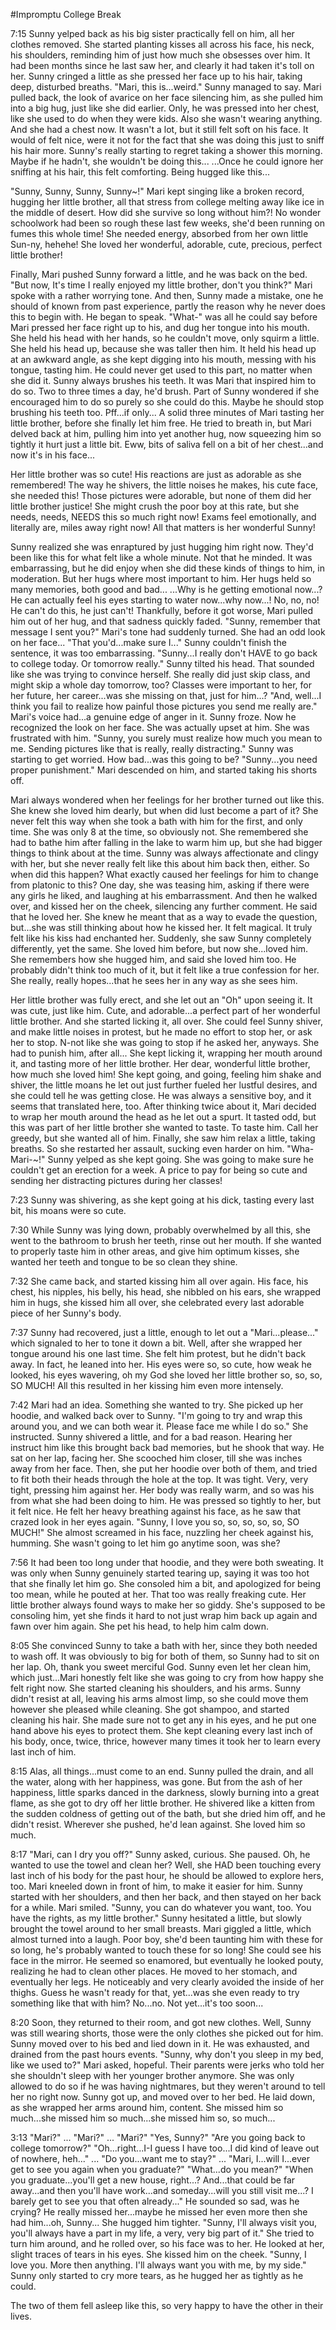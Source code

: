 #Impromptu College Break


7:15
Sunny yelped back as his big sister practically fell on him, all her clothes removed. She started planting kisses all across his face, his neck, his shoulders, reminding him of just how much she obsesses over him. It had been months since he last saw her, and clearly it had taken it's toll on her.
Sunny cringed a little as she pressed her face up to his hair, taking deep, disturbed breaths.
"Mari, this is...weird." Sunny managed to say.
Mari pulled back, the look of avarice on her face silencing him, as she pulled him into a big hug, just like she did earlier.
Only, he was pressed into her chest, like she used to do when they were kids.
Also she wasn't wearing anything. And she had a chest now. It wasn't a lot, but it still felt soft on his face. It would of felt nice, were it not for the fact that she was doing this just to sniff his hair more.
Sunny's really starting to regret taking a shower this morning. Maybe if he hadn't, she wouldn't be doing this...
...Once he could ignore her sniffing at his hair, this felt comforting. Being hugged like this...

"Sunny, Sunny, Sunny, Sunny~!" Mari kept singing like a broken record, hugging her little brother, all that stress from college melting away like ice in the middle of desert. How did she survive so long without him?! No wonder schoolwork had been so rough these last few weeks, she'd been running on fumes this whole time! She needed energy, absorbed from her own little Sun-ny, hehehe!
She loved her wonderful, adorable, cute, precious, perfect little brother!

Finally, Mari pushed Sunny forward a little, and he was back on the bed.
"But now, It's time I really enjoyed my little brother, don't you think?" Mari spoke with a rather worrying tone.
And then, Sunny made a mistake, one he should of known from past experience, partly the reason why he never does this to begin with. He began to speak.
"What-" was all he could say before Mari pressed her face right up to his, and dug her tongue into his mouth.
She held his head with her hands, so he couldn't move, only squirm a little. She held his head up, because she was taller then him. It held his head up at an awkward angle, as she kept digging into his mouth, messing with his tongue, tasting him. He could never get used to this part, no matter when she did it.
Sunny always brushes his teeth. It was Mari that inspired him to do so. Two to three times a day, he'd brush. Part of Sunny wondered if she encouraged him to do so purely so she could do this. Maybe he should stop brushing his teeth too. Pff...if only...
A solid three minutes of Mari tasting her little brother, before she finally let him free. He tried to breath in, but Mari delved back at him, pulling him into yet another hug, now squeezing him so tightly it hurt just a little bit. Eww, bits of saliva fell on a bit of her chest...and now it's in his face...

Her little brother was so cute! His reactions are just as adorable as she remembered! The way he shivers, the little noises he makes, his cute face, she needed this! Those pictures were adorable, but none of them did her little brother justice! She might crush the poor boy at this rate, but she needs, needs, NEEDS this so much right now! Exams feel emotionally, and literally are, miles away right now! All that matters is her wonderful Sunny!

Sunny realized she was enraptured by just hugging him right now. They'd been like this for what felt like a whole minute.
Not that he minded. It was embarrassing, but he did enjoy when she did these kinds of things to him, in moderation. But her hugs where most important to him. Her hugs held so many memories, both good and bad...
...Why is he getting emotional now...? He can actually feel his eyes starting to water now...why now...!
No, no, no! He can't do this, he just can't!
Thankfully, before it got worse, Mari pulled him out of her hug, and that sadness quickly faded.
"Sunny, remember that message I sent you?" Mari's tone had suddenly turned. She had an odd look on her face...
"That you'd...make sure I..." Sunny couldn't finish the sentence, it was too embarrassing.
"Sunny...I really don't HAVE to go back to college today. Or tomorrow really."
Sunny tilted his head. That sounded like she was trying to convince herself. She really did just skip class, and might skip a whole day tomorrow, too? Classes were important to her, for her future, her career...was she missing on that, just for him...?
"And, well...I think you fail to realize how painful those pictures you send me really are." Mari's voice had...a genuine edge of anger in it.
Sunny froze. Now he recognized the look on her face. She was actually upset at him. She was frustrated with him.
"Sunny, you surely must realize how much you mean to me. Sending pictures like that is really, really distracting."
Sunny was starting to get worried. How bad...was this going to be?
"Sunny...you need proper punishment."
Mari descended on him, and started taking his shorts off.

Mari always wondered when her feelings for her brother turned out like this.
She knew she loved him dearly, but when did lust become a part of it?
She never felt this way when she took a bath with him for the first, and only time. She was only 8 at the time, so obviously not.
She remembered she had to bathe him after falling in the lake to warm him up, but she had bigger things to think about at the time.
Sunny was always affectionate and clingy with her, but she never really felt like this about him back then, either.
So when did this happen? What exactly caused her feelings for him to change from platonic to this?
One day, she was teasing him, asking if there were any girls he liked, and laughing at his embarrassment. And then he walked over, and kissed her on the cheek, silencing any further comment. He said that he loved her.
She knew he meant that as a way to evade the question, but...she was still thinking about how he kissed her.
It felt magical. It truly felt like his kiss had enchanted her.
Suddenly, she saw Sunny completely differently, yet the same. She loved him before, but now she...loved him.
She remembers how she hugged him, and said she loved him too. He probably didn't think too much of it, but it felt like a true confession for her.
She really, really hopes...that he sees her in any way as she sees him.

Her little brother was fully erect, and she let out an "Oh" upon seeing it. It was cute, just like him. Cute, and adorable...a perfect part of her wonderful little brother. And she started licking it, all over. She could feel Sunny shiver, and make little noises in protest, but he made no effort to stop her, or ask her to stop.
N-not like she was going to stop if he asked her, anyways. She had to punish him, after all...
She kept licking it, wrapping her mouth around it, and tasting more of her little brother. Her dear, wonderful little brother, how much she loved him!
She kept going, and going, feeling him shake and shiver, the little moans he let out just further fueled her lustful desires, and she could tell he was getting close. He was always a sensitive boy, and it seems that translated here, too.
After thinking twice about it, Mari decided to wrap her mouth around the head as he let out a spurt. It tasted odd, but this was part of her little brother she wanted to taste. To taste him. Call her greedy, but she wanted all of him.
Finally, she saw him relax a little, taking breaths.
So she restarted her assault, sucking even harder on him.
"Wha-Mari-~!" Sunny yelped as she kept going.
She was going to make sure he couldn't get an erection for a week. A price to pay for being so cute and sending her distracting pictures during her classes!

7:23
Sunny was shivering, as she kept going at his dick, tasting every last bit, his moans were so cute.

7:30
While Sunny was lying down, probably overwhelmed by all this, she went to the bathroom to brush her teeth, rinse out her mouth. If she wanted to properly taste him in other areas, and give him optimum kisses, she wanted her teeth and tongue to be so clean they shine.

7:32
She came back, and started kissing him all over again. His face, his chest, his nipples, his belly, his head, she nibbled on his ears, she wrapped him in hugs, she kissed him all over, she celebrated every last adorable piece of her Sunny's body.

7:37
Sunny had recovered, just a little, enough to let out a "Mari...please..." which signaled to her to tone it down a bit. Well, after she wrapped her tongue around his one last time. She felt him protest, but he didn't back away. In fact, he leaned into her. His eyes were so, so cute, how weak he looked, his eyes wavering, oh my God she loved her little brother so, so, so, SO MUCH! All this resulted in her kissing him even more intensely.

7:42
Mari had an idea. Something she wanted to try. She picked up her hoodie, and walked back over to Sunny.
"I'm going to try and wrap this around you, and we can both wear it. Please face me while I do so." She instructed.
Sunny shivered a little, and for a bad reason. Hearing her instruct him like this brought back bad memories, but he shook that way.
He sat on her lap, facing her. She scooched him closer, till she was inches away from her face. Then, she put her hoodie over both of them, and tried to fit both their heads through the hole at the top. It was tight. Very, very tight, pressing him against her. Her body was really warm, and so was his from what she had been doing to him. He was pressed so tightly to her, but it felt nice. He felt her heavy breathing against his face, as he saw that crazed look in her eyes again.
"Sunny, I love you so, so, so, so, so, SO MUCH!" She almost screamed in his face, nuzzling her cheek against his, humming.
She wasn't going to let him go anytime soon, was she?

7:56
It had been too long under that hoodie, and they were both sweating. It was only when Sunny genuinely started tearing up, saying it was too hot that she finally let him go. She consoled him a bit, and apologized for being too mean, while he pouted at her. That too was really freaking cute. Her little brother always found ways to make her so giddy. She's supposed to be consoling him, yet she finds it hard to not just wrap him back up again and fawn over him again. She pet his head, to help him calm down.

8:05
She convinced Sunny to take a bath with her, since they both needed to wash off. It was obviously to big for both of them, so Sunny had to sit on her lap. Oh, thank you sweet merciful God. Sunny even let her clean him, which just...Mari honestly felt like she was going to cry from how happy she felt right now. She started cleaning his shoulders, and his arms. Sunny didn't resist at all, leaving his arms almost limp, so she could move them however she pleased while cleaning. She got shampoo, and started cleaning his hair. She made sure not to get any in his eyes, and he put one hand above his eyes to protect them. She kept cleaning every last inch of his body, once, twice, thrice, however many times it took her to learn every last inch of him.

8:15
Alas, all things...must come to an end. Sunny pulled the drain, and all the water, along with her happiness, was gone. But from the ash of her happiness, little sparks danced in the darkness, slowly burning into a great flame, as she got to dry off her little brother. He shivered like a kitten from the sudden coldness of getting out of the bath, but she dried him off, and he didn't resist. Wherever she pushed, he'd lean against. She loved him so much.

8:17
"Mari, can I dry you off?" Sunny asked, curious.
She paused. Oh, he wanted to use the towel and clean her? Well, she HAD been touching every last inch of his body for the past hour, he should be allowed to explore hers, too. Mari kneeled down in front of him, to make it easier for him.
Sunny started with her shoulders, and then her back, and then stayed on her back for a while.
Mari smiled. "Sunny, you can do whatever you want, too. You have the rights, as my little brother."
Sunny hesitated a little, but slowly brought the towel around to her small breasts. Mari giggled a little, which almost turned into a laugh. Poor boy, she'd been taunting him with these for so long, he's probably wanted to touch these for so long!
She could see his face in the mirror. He seemed so enamored, but eventually he looked pouty, realizing he had to clean other places. He moved to her stomach, and eventually her legs. He noticeably and very clearly avoided the inside of her thighs. Guess he wasn't ready for that, yet...was she even ready to try something like that with him? No...no. Not yet...it's too soon...

8:20
Soon, they returned to their room, and got new clothes. Well, Sunny was still wearing shorts, those were the only clothes she picked out for him. Sunny moved over to his bed and lied down in it. He was exhausted, and drained from the past hours events.
"Sunny, why don't you sleep in my bed, like we used to?" Mari asked, hopeful.
Their parents were jerks who told her she shouldn't sleep with her younger brother anymore. She was only allowed to do so if he was having nightmares, but they weren't around to tell her no right now.
Sunny got up, and moved over to her bed. He laid down, as she wrapped her arms around him, content.
She missed him so much...she missed him so much...she missed him so, so much...

3:13
"Mari?"
...
"Mari?"
...
"Mari?"
"Yes, Sunny?"
"Are you going back to college tomorrow?"
"Oh...right...I-I guess I have too...I did kind of leave out of nowhere, heh..."
...
"Do you...want me to stay?"
...
"Mari, I...will I...ever get to see you again when you graduate?"
"What...do you mean?"
"When you graduate...you'll get a new house, right...? And...that could be far away...and then you'll have work...and someday...will you still visit me...? I barely get to see you that often already..."
He sounded so sad, was he crying? He really missed her...maybe he missed her even more then she had him...oh, Sunny...
She hugged him tighter.
"Sunny, I'll always visit you, you'll always have a part in my life, a very, very big part of it."
She tried to turn him around, and he rolled over, so his face was to her. He looked at her, slight traces of tears in his eyes.
She kissed him on the cheek.
"Sunny, I love you. More then anything. I'll always want you with me, by my side."
Sunny only started to cry more tears, as he hugged her as tightly as he could.

The two of them fell asleep like this, so very happy to have the other in their lives.